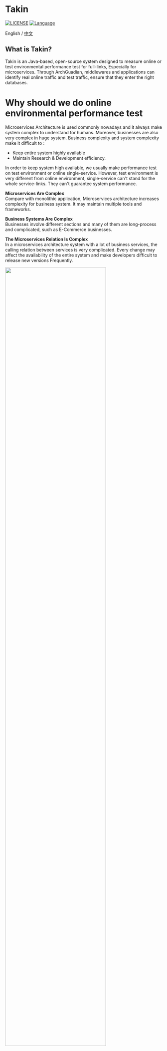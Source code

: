# Takin
[![LICENSE](https://img.shields.io/github/license/pingcap/tidb.svg)](https://github.com/pingcap/tidb/blob/master/LICENSE)
[![Language](https://img.shields.io/badge/Language-Java-blue.svg)](https://www.java.com/)

English / [中文](README_CN.md)

## What is Takin?
Takin is an Java-based, open-source system designed to measure online or test environmental performance test for full-links, Especially for microservices. Through ArchGuadian, middlewares and applications can identify real online traffic and test traffic, ensure that they enter the right databases.

# Why should we do online environmental performance test
Microservices Architecture is used commonly nowadays and it always make system complex to understand for humans. Moreover, businesses are also very complex in huge system. Business complexity and system complexity make it difficult to :
- Keep entire system highly available
- Maintain Research & Development efficiency.

In order to keep system high available, we usually make performance test on test environment or online single-service. However, test environment is very different from online environment, single-service can't stand for the whole service-links. They can't guarantee system performance.

**Microservices Are Complex**<br/>
Compare with monolithic application, Microservices architecture increases complexity for business system. It may maintain multiple tools and frameworks.

**Business Systems Are Complex**<br/>
Businesses involve different sections and many of them are long-process and complicated, such as E-Commerce businesses.

**The Microservices Relation Is Complex**<br/>
In a microservices architecture system with a lot of business services, the calling relation between services is very complicated. Every change may affect the availability of the entire system and make developers difficult to release new versions Frequently.

<img src="https://raw.githubusercontent.com/shulieTech/Images/main/WX20210511-150735%402x.png" width="80%" height="80%">
<img src="https://raw.githubusercontent.com/shulieTech/Images/main/3.png" width="50%" height="50%">

# Quick Start Instruction

**docker:**<br/>
- VM memory requirement ： more than 4G (Suggest 8G)
- Docker mirror size ： 2.1 G

If docker configuration doesn't set AliYun docker source :
```
vim /etc/docker/daemon.json
```
Add following configuration：
```
{
  "registry-mirrors": ["https://q2gr04ke.mirror.aliyuncs.com"]
}
```
restart service
```
systemctl daemon-reload
```

Pull docker
```shell
# docker url : registry.cn-hangzhou.aliyuncs.com/shulie-takin/takin:v1.0.0
docker pull registry.cn-hangzhou.aliyuncs.com/shulie-takin/takin:v1.0.1
docker run -e APPIP=your ip address -p 80:80 -p 2181:2181 -p 29900-29999:29900-29999 registry.cn-hangzhou.aliyuncs.com/shulie-takin/takin:v1.0.1
```

- Parameter：-d start in background，-p port. <br/>
The Initiation of docker need about 10 mins because it need install necessary components. -d can ignore installment information of components in background. If you dont't want to open your server's port, you can use --net=host and make sure it and host server are in the same network。

- Open http://127.0.0.1/tro
    ```
    Default account and password：
    account:admin  
    password:pamirs@2020
    ```
- PS：If Nginx shows 502, the problem mostly is caused when the docker container has just been started, you only need to configure it correctly, and then wait a little (1-2 min) while to refresh and try again.

after installation：
- see [Quick Start](takin-webapp/doc/QuickStart.md)
- [Instruction 使用说明](https://news.shulie.io/?p=2987)

# Instruction
#### Takin Architecture
<img src="https://raw.githubusercontent.com/shulieTech/Images/main/DaYuX_Architecture2.png" width="70%" height="70%"><br/>
Takin consists of Agent, Web App and Surge Data.

## Agent
- see [Agent](https://github.com/shulieTech/LinkAgent)

## Surge Data
- see [Takin-surge-deploy](https://github.com/shulieTech/Takin-surge-deploy)
- see [Takin-amdb](https://github.com/shulieTech/Takin-amdb)

## Takin Web
- see [Takin-common](https://github.com/shulieTech/Takin-common)
- see [Takin-web](https://github.com/shulieTech/Takin-web)
- see [Takin-web-ui](https://github.com/shulieTech/Takin-web-ui)
- see [Takin-cloud](https://github.com/shulieTech/Takin-cloud)

## Takin Engine
- see [Takin-pressure-engine](https://github.com/shulieTech/Takin-pressure-engine)
- see [Takin-jmeter](https://github.com/shulieTech/Takin-jmeter)

# Community
Mailing List: Mail to shulie@shulie.io<br/>
Wechat group<br/>

<img src="https://user-images.githubusercontent.com/86357315/128668906-afc506d8-79c9-4608-943e-6400f03a64c4.png" width="30%" height="30%">
<br/>
QQ group: **118098566**<br/>
QR code：<br/>
<img src="https://raw.githubusercontent.com/shulieTech/Images/main/qq_group_2.jpg" width="30%" height="30%">
<br/>
Dingding group：<br/>
<img src="https://raw.githubusercontent.com/shulieTech/Images/main/dingding_group.jpg" width="30%" height="30%">
<br/>
WeChat Official Account: <br/>
<img src="https://raw.githubusercontent.com/shulieTech/Images/main/shulie.png" width="30%" height="30%">
<br/>

## Ask Questions in Official Forum
[Official Forum](https://news.shulie.io/?page_id=2477)
## Who use Takin
![image](https://user-images.githubusercontent.com/86357315/126733639-d770b087-9f58-4b4f-b4c5-a98517bf3776.png)


# License
Takin is under the Apache 2.0 license. See the [LICENSE](LICENSE) file for details.
